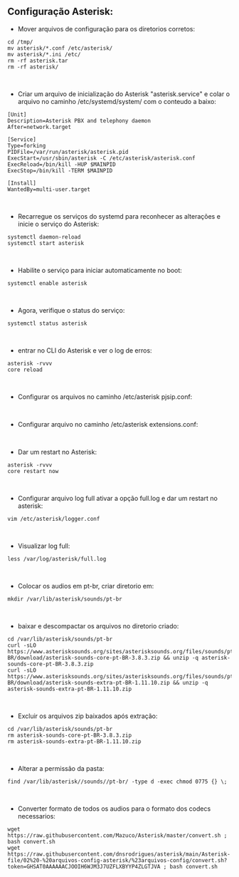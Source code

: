 ## Configuração Asterisk:<br />

- Mover arquivos de configuração para os diretorios corretos:
``` 
cd /tmp/
mv asterisk/*.conf /etc/asterisk/
mv asterisk/*.ini /etc/
rm -rf asterisk.tar
rm -rf asterisk/
``` 
<br/>

- Criar um arquivo de inicialização do Asterisk "asterisk.service" e colar o arquivo no caminho /etc/systemd/system/ com o conteudo a baixo:
``` 
[Unit]
Description=Asterisk PBX and telephony daemon
After=network.target

[Service]
Type=forking
PIDFile=/var/run/asterisk/asterisk.pid
ExecStart=/usr/sbin/asterisk -C /etc/asterisk/asterisk.conf
ExecReload=/bin/kill -HUP $MAINPID
ExecStop=/bin/kill -TERM $MAINPID

[Install]
WantedBy=multi-user.target
``` 
<br/>

- Recarregue os serviços do systemd para reconhecer as alterações e inicie o serviço do Asterisk:
``` 
systemctl daemon-reload
systemctl start asterisk
``` 
<br/>

- Habilite o serviço para iniciar automaticamente no boot:
``` 
systemctl enable asterisk
``` 
<br/>

- Agora, verifique o status do serviço:
``` 
systemctl status asterisk
``` 
<br/>

- entrar no CLI do Asterisk e ver o log de erros:
``` 
asterisk -rvvv
core reload
``` 
<br/>

- Configurar os arquivos no caminho /etc/asterisk pjsip.conf:
<br/>

- Configurar arquivo no caminho /etc/asterisk extensions.conf:
<br/>

- Dar um restart no Asterisk:
``` 
asterisk -rvvv
core restart now
``` 
<br/>

- Configurar arquivo log full ativar a opção full.log e dar um restart no asterisk:
``` 
vim /etc/asterisk/logger.conf
``` 
<br/>

- Visualizar log full:
``` 
less /var/log/asterisk/full.log
``` 
<br/>

- Colocar os audios em pt-br, criar diretorio em:
``` 
mkdir /var/lib/asterisk/sounds/pt-br
``` 
<br/>

- baixar e descompactar os arquivos no diretorio criado:
``` 
cd /var/lib/asterisk/sounds/pt-br
curl -sLO https://www.asterisksounds.org/sites/asterisksounds.org/files/sounds/pt-BR/download/asterisk-sounds-core-pt-BR-3.8.3.zip && unzip -q asterisk-sounds-core-pt-BR-3.8.3.zip
curl -sLO https://www.asterisksounds.org/sites/asterisksounds.org/files/sounds/pt-BR/download/asterisk-sounds-extra-pt-BR-1.11.10.zip && unzip -q asterisk-sounds-extra-pt-BR-1.11.10.zip
``` 
<br/>

- Excluir os arquivos zip baixados após extração:
``` 
cd /var/lib/asterisk/sounds/pt-br
rm asterisk-sounds-core-pt-BR-3.8.3.zip
rm asterisk-sounds-extra-pt-BR-1.11.10.zip
``` 
<br/>

- Alterar a permissão da pasta:
``` 
find /var/lib/asterisk//sounds//pt-br/ -type d -exec chmod 0775 {} \;
``` 
<br/>

- Converter formato de todos os audios para o formato dos codecs necessarios:
``` 
wget https://raw.githubusercontent.com/Mazuco/Asterisk/master/convert.sh ; bash convert.sh
wget https://raw.githubusercontent.com/dnsrodrigues/asterisk/main/Asterisk-file/02%20-%20arquivos-config-asterisk/%23arquivos-config/convert.sh?token=GHSAT0AAAAAACJOOIH6WJM3J7UZFLXBYYP4ZLGTJVA ; bash convert.sh
``` 
